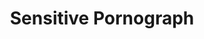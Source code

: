 --- 
title: "Sensitive Pornograph"
publishdate: "2019-4-14T16:48:46+02:00"
src: "https://365manga.net/manga/sensitive-pornograph"
image: "https://data.365manga.net/images/thumbnails/24131-sensitive-pornograph.jpg"
description: "Being with an older lover is hot on just so many levels... Seiji-kun is a novice manga artist. He's also completely addicted to the body of the incredibly beautiful Sono-san, despite the fact that Sono-san is a guy. Is this love? Along with the title story, one that paints a tale of youth and emotion, this volume is filled to the brim with stories of overwhelming density, including 'Not Just…"
---